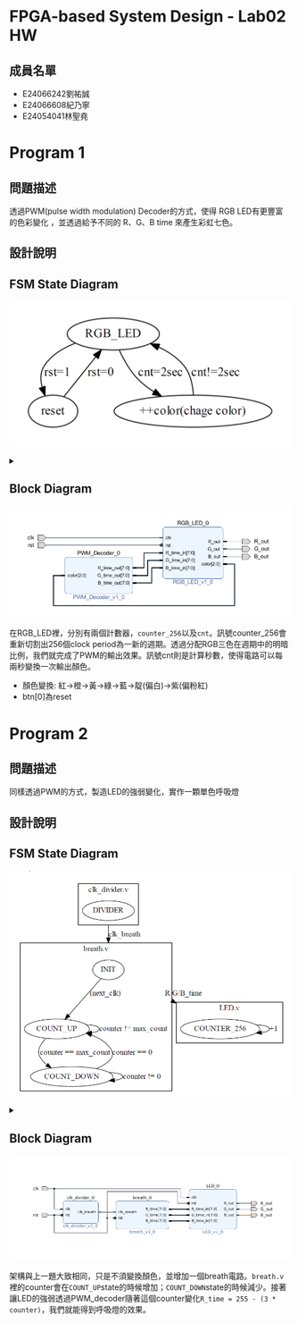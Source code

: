 # FPGA-based System Design - Lab02 HW

## 成員名單
* E24066242劉祐誠
* E24066608紀乃寧
* E24054041林聖堯

# Program 1
## 問題描述
透過PWM(pulse width modulation) Decoder的方式，使得 RGB LED有更豐富的色彩變化 ，並透過給予不同的 R、G、B time 來產生彩虹七色。
## 設計說明
## FSM State Diagram

![FSM](./program1/img/FSM.PNG)
<details>
<summary></summary>

<a href=https://graphviz.readthedocs.io/en/stable/examples.html>tutorial</a><br>
code:<br>

```python
from graphviz import Digraph
g = Digraph('G', filename='fsm.png')
g.node("RGB_LED","RGB_LED")
g.node("reset","reset")
g.node("++color","++color(chage color)")
g.edge("RGB_LED","++color",label="cnt=2sec")
g.edge("++color","RGB_LED",label="cnt!=2sec")
g.edge("RGB_LED","reset",label="rst=1")
g.edge("reset","RGB_LED",label="rst=0")
g.view()
```
</details>

## Block Diagram
![Block_Diagram](./program1/img/block_diagram.PNG)

在RGB_LED裡，分別有兩個計數器，`counter_256`以及`cnt`。訊號counter_256會重新切割出256個clock period為一新的週期。透過分配RGB三色在週期中的明暗比例，我們就完成了PWM的輸出效果。訊號cnt則是計算秒數，使得電路可以每兩秒變換一次輸出顏色。
* 顏色變換: 紅->橙->黃->綠->藍->靛(偏白)->紫(偏粉紅)
* btn[0]為reset

# Program 2
## 問題描述
同樣透過PWM的方式，製造LED的強弱變化，實作一顆單色呼吸燈

## 設計說明
## FSM State Diagram
![FSM](./program2/image/FSM.PNG)
<details>
<summary></summary>

code:<br>

```python
from graphviz import Digraph
g = Digraph('G', filename='fsm.png')
g.attr(compound='true')
with g.subgraph(name='cluster_breath') as b:
	b.node("INIT","INIT")
	b.node("COUNT_UP","COUNT_UP")
	b.node("COUNT_DOWN","COUNT_DOWN")
	b.edge("INIT","COUNT_UP",label="(next_clk)")
	b.edge("COUNT_UP","COUNT_DOWN",label="counter == max_count")
	b.edge("COUNT_UP","COUNT_UP",label="counter != max_count")
	b.edge("COUNT_DOWN","COUNT_UP",label="counter == 0")
	b.edge("COUNT_DOWN","COUNT_DOWN",label="counter != 0")
	b.attr(label='breath.v')

with g.subgraph(name='cluster_divider') as d:
	d.node("INIT2","DIVIDER")
	d.attr(label="clk_divider.v")


with g.subgraph(name="cluster_LED") as l:
	l.node("COUNTER","COUNTER_256")
	l.edge("COUNTER","COUNTER",label="+1")
	l.attr(label="LED.v")


g.edge("INIT","COUNTER",ltail="cluster_breath",lhead="cluster_LED",label="R/G/B_time")
g.edge("INIT2","INIT",ltail="cluster_divider",lhead="cluster_breath",label="clk_breath")
g.view()
```
</details>

## Block Diagram
![Block_Diagram](./program2/image/pg2_arch.png)

架構與上一題大致相同，只是不須變換顏色，並增加一個breath電路。`breath.v`裡的counter會在`COUNT_UP`state的時候增加；`COUNT_DOWN`state的時候減少。接著讓LED的強弱透過PWM_decoder隨著這個counter變化`R_time = 255 - (3 * counter)`，我們就能得到呼吸燈的效果。
